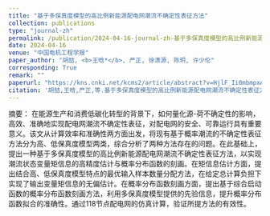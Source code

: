 ```yaml
---
title: "基于多保真度模型的高比例新能源配电网潮流不确定性表征方法"
collection: publications
type: "journal-zh"
permalink: /publication/2024-04-16-journal-zh-基于多保真度模型的高比例新能源配电网潮流不确定性表征方法
date: 2024-04-16
venue: "中国电机工程学报"
paper_author: "胡喆, <b>王晗*</b>, 严正, 徐潇源, 陈玥, 许少伦"
corresponding: True
remark: ""
paperurl: "https://kns.cnki.net/kcms2/article/abstract?v=HjlF_Ii0mbmpxAku5zpiVoXYrdzYmaPwtLliSHYGdEwL7C5xBKYxxs-p54eHY6N0f6dfDdSOeHi7knUoWhmqvbRWISRXqXULb75fWUU7BxT9x15IfSSLwwJt7fJEsE-2gHywDyWd2AgqpF29qf5IX-0DgfMQIHzqc-_rqGiYEiLX9xpTInmaZ3Vd_lmhr-Aa&uniplatform=NZKPT&language=CHS"
citation: '胡喆,王晗,严正,等.基于多保真度模型的高比例新能源配电网潮流不确定性表征方法[J].中国电机工程学报,2024,44(08):2965-2978.'
---
```

摘要：
在能源生产和消费低碳化转型的背景下，如何量化源-荷不确定性的影响，高效、准确地实现配电网潮流不确定性表征，对配电网的安全、可靠运行具有重要意义。该文从计算效率和准确性两方面出发，将现有基于概率潮流的不确定性表征方法分为高、低保真度模型两类，综合分析了两种方法存在的问题。在此基础上，提出一种基于多保真度模型的高比例新能源配电网潮流不确定性表征方法，以实现潮流状态变量矩信息的高精度估计与概率分布函数的刻画。在矩信息估计方面，提出结合高、低保真度模型特点的最优输入样本数量分配方法，在给定总计算负担下实现了输出变量矩信息的无偏估计。在概率分布函数刻画方面，提出基于综合启动函数的概率分布函数刻画方法，利用多保真度模型提供的先验信息，提升概率分布函数拟合的准确性。通过118节点配电网的仿真计算，验证所提方法的有效性。
